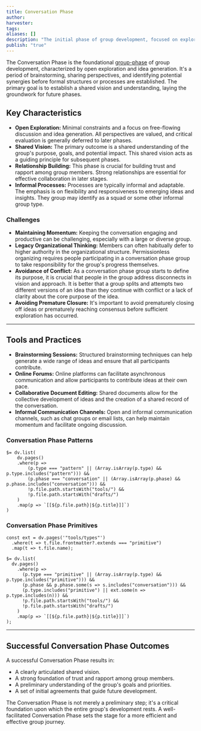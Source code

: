 ```yaml
---
title: Conversation Phase
author: 
harvester: 
tags: 
aliases: []
description: "The initial phase of group development, focused on exploration and idea generation."
publish: "true"
---
```


The Conversation Phase is the foundational [group-phase](notes/dao-primitives/framework/group-phase/group-phase.md) of group development, characterized by open exploration and idea generation. It's a period of brainstorming, sharing perspectives, and identifying potential synergies before formal structures or processes are established. The primary goal is to establish a shared vision and understanding, laying the groundwork for future phases.


## Key Characteristics

* **Open Exploration:** Minimal constraints and a focus on free-flowing discussion and idea generation. All perspectives are valued, and critical evaluation is generally deferred to later phases.
* **Shared Vision:** The primary outcome is a shared understanding of the group's purpose, goals, and potential impact. This shared vision acts as a guiding principle for subsequent phases.
* **Relationship Building:** This phase is crucial for building trust and rapport among group members. Strong relationships are essential for effective collaboration in later stages.
* **Informal Processes:** Processes are typically informal and adaptable. The emphasis is on flexibility and responsiveness to emerging ideas and insights. They group may identify as a squad or some other informal group type. 


### Challenges

* **Maintaining Momentum:** Keeping the conversation engaging and productive can be challenging, especially with a large or diverse group.
* **Legacy Organizational Thinking:** Members can often habitually defer to higher authority in the organizational structure. Permissionless organizing requires people participating in a conversation phase group to take responsibility for the group's progress themselves. 
* **Avoidance of Conflict:** As a conversation phase group starts to define its purpose, it is crucial that people in the group address disconnects in vision and approach. It is better that a group splits and attempts two different versions of an idea than they continue with conflict or a lack of clarity about the core purpose of the idea. 
* **Avoiding Premature Closure:** It's important to avoid prematurely closing off ideas or prematurely reaching consensus before sufficient exploration has occurred.

---

## Tools and Practices

* **Brainstorming Sessions:** Structured brainstorming techniques can help generate a wide range of ideas and ensure that all participants contribute.
* **Online Forums:** Online platforms can facilitate asynchronous communication and allow participants to contribute ideas at their own pace.
* **Collaborative Document Editing:** Shared documents allow for the collective development of ideas and the creation of a shared record of the conversation.
* **Informal Communication Channels:** Open and informal communication channels, such as chat groups or email lists, can help maintain momentum and facilitate ongoing discussion.

### Conversation Phase Patterns

```dataviewjs
$= dv.list(
    dv.pages()
    .where(p => 
        (p.type === "pattern" || (Array.isArray(p.type) && p.type.includes("pattern"))) &&
        (p.phase === "conversation" || (Array.isArray(p.phase) && p.phase.includes("conversation"))) &&
        !p.file.path.startsWith("tools/") &&
        !p.file.path.startsWith("drafts/")
    )
    .map(p => `[[${p.file.path}|${p.title}]]`)
)
```

### Conversation Phase Primitives

```dataviewjs
const ext = dv.pages('"tools/types"')
  .where(t => t.file.frontmatter?.extends === "primitive")
  .map(t => t.file.name);

$= dv.list(
  dv.pages()
    .where(p =>
      (p.type === "primitive" || (Array.isArray(p.type) && p.type.includes("primitive"))) &&
      (p.phase && p.phase.some(s => s.includes("conversation"))) &&
      (p.type.includes("primitive") || ext.some(n => p.type.includes(n))) &&
      !p.file.path.startsWith("tools/") &&
      !p.file.path.startsWith("drafts/")
    )
    .map(p => `[[${p.file.path}|${p.title}]]`)
);
```

---

## Successful Conversation Phase Outcomes

A successful Conversation Phase results in:

* A clearly articulated shared vision.
* A strong foundation of trust and rapport among group members.
* A preliminary understanding of the group's goals and priorities.
* A set of initial agreements that guide future development.

The Conversation Phase is not merely a preliminary step; it's a critical foundation upon which the entire group's development rests. A well-facilitated Conversation Phase sets the stage for a more efficient and effective group journey.